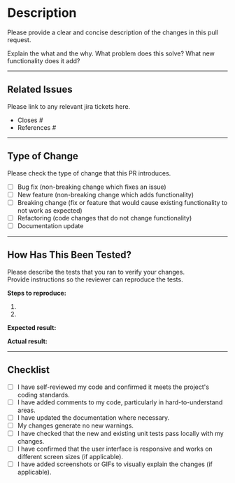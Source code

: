 # Description

Please provide a clear and concise description of the changes in this pull request.

Explain the what and the why. What problem does this solve? What new functionality does it add?

---

## Related Issues

Please link to any relevant jira tickets here.

- Closes #
- References #

---

## Type of Change

Please check the type of change that this PR introduces.

- [ ] Bug fix (non-breaking change which fixes an issue)
- [ ] New feature (non-breaking change which adds functionality)
- [ ] Breaking change (fix or feature that would cause existing functionality to not work as expected)
- [ ] Refactoring (code changes that do not change functionality)
- [ ] Documentation update

---

## How Has This Been Tested?

Please describe the tests that you ran to verify your changes.  
Provide instructions so the reviewer can reproduce the tests.

**Steps to reproduce:**

1.
2.

**Expected result:**

**Actual result:**

---

## Checklist

- [ ] I have self-reviewed my code and confirmed it meets the project's coding standards.
- [ ] I have added comments to my code, particularly in hard-to-understand areas.
- [ ] I have updated the documentation where necessary.
- [ ] My changes generate no new warnings.
- [ ] I have checked that the new and existing unit tests pass locally with my changes.
- [ ] I have confirmed that the user interface is responsive and works on different screen sizes (if applicable).
- [ ] I have added screenshots or GIFs to visually explain the changes (if applicable).
